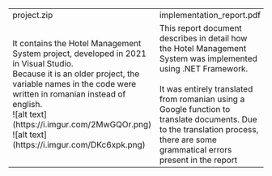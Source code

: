 <table>
  <tr>
    <td>project.zip</td>
  <td>implementation_report.pdf</td>
  </tr>
  <tr>
    <td>
    It contains the Hotel Management System project, developed in 2021 in Visual Studio. 
      <br>
      Because it is an older project, the variable names in the code were written in romanian instead of english.
<br>
![alt text](https://i.imgur.com/2MwGQOr.png)
![alt text](https://i.imgur.com/DKc6xpk.png)

  </td>
  <td>
    This report document describes in detail how the Hotel Management System was implemented using .NET Framework. 
    <br>
    <br>
    It was entirely translated from romanian using a Google function to translate documents. Due to the translation process, there are some grammatical errors present in the report
  </td>
  </tr>
</table>
